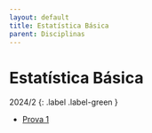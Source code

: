 ```yaml
---
layout: default
title: Estatística Básica
parent: Disciplinas
---
```


# Estatística Básica

2024/2
{: .label .label-green }

- [Prova 1](2024/2/prova1.pdf)
